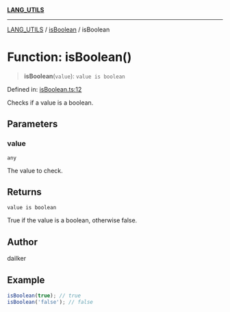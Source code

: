 [**LANG_UTILS**](../../README.md)

***

[LANG_UTILS](../../README.md) / [isBoolean](../README.md) / isBoolean

# Function: isBoolean()

> **isBoolean**(`value`): `value is boolean`

Defined in: [isBoolean.ts:12](https://github.com/dailker/everyutil/blob/41b2b91e0d43fdbbea18f7ea0bcf4029dd413f41/src/lang/isBoolean.ts#L12)

Checks if a value is a boolean.

## Parameters

### value

`any`

The value to check.

## Returns

`value is boolean`

True if the value is a boolean, otherwise false.

## Author

dailker

## Example

```ts
isBoolean(true); // true
isBoolean('false'); // false
```
